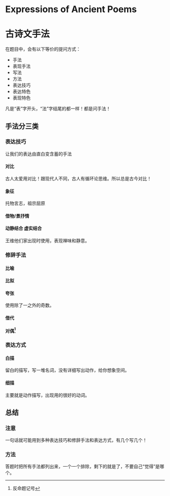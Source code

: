 # Expressions of Ancient Poems
# 古诗文手法

在题目中，会有以下等价的提问方式：

- 手法
- 表现手法
- 写法
- 方法
- 表达技巧
- 表达特色
- 表现特色

凡是“表”字开头，“法”字结尾的都一样！都是问手法！

## 手法分三类

### 表达技巧
让我们的表达由直白变含蓄的手法

#### 对比

古人太爱用对比！跟现代人不同，古人有循环论思维。所以总是古今对比！

#### 象征

托物言志，祖宗屈原

#### 借物/景抒情

#### 动静结合 虚实结合

王维他们家出现时使用，表现禅味和静意。

### 修辞手法

#### 比喻

#### 比拟

#### 夸张

使用除了一之外的奇数。

#### 借代

#### 对偶[^反]

### 表达方式

#### 白描

留白的描写，写一堆名词，没有详细写出动作，给你想象空间。

#### 细描

主要就是动作描写，出现用的很好的动词。

## 总结

### 注意

一句话就可能用到多种表达技巧和修辞手法和表达方式，有几个写几个！

### 方法

答题时把所有手法都列出来，一个一个排除，剩下的就是了，不要自己“觉得”是哪个。

[^反]: 反命题记号
